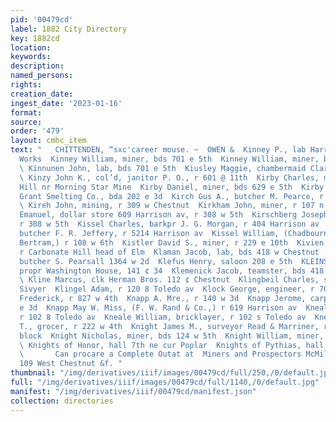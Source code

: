 ```yaml
---
pid: '00479cd'
label: 1882 City Directory
key: 1882cd
location: 
keywords: 
description: 
named_persons: 
rights: 
creation_date: 
ingest_date: '2023-01-16'
format: 
source: 
order: '479'
layout: cmhc_item
text: "   CHITTENDEN, “sxc'career mouse. ~  OWEN &  Kinney P., lab Harrison Reduction
  Works  Kinney William, miner, bds 701 e 5th  Kinney William, miner, bds 831 © 7th
  \ Kinnunen John, lab, bds 701 e 5th  Kiusley Maggie, chambermaid Clarendon Hotel
  \ Kinzy John K., col’d, janitor P. O., r 601 @ 11th  Kirby Charles, miner, r Carbonate
  Hill nr Morning Star Mine  Kirby Daniel, miner, bds 629 e 5th  Kirby Sohn, carpenter
  Grant Smelting Co., bda 202 e 3d  Kirch Gus A., butcher M. Pearce, r 325 w Chestnut
  \ Kireh John, mining, r 309 w Chestnut  Kirkham John, miner, r 107 n Toledo ay  Kirschberg
  Emanuel, dollar store 609 Harrison av, r 308 w 5th  Kirschberg Joseph, clk E. Kirschberg,
  r 308 w 5th  Kissel Charles, barkpr J. G. Morgan, r 404 Harrison av  Kissel Jacob,
  butcher F. R. Jeffery, r 5214 Harrison av  Kissel William, (Chadbourne, Kissel &
  Bertram,) r 108 w 6th  Kistler David S., miner, r 229 e 10th  Kivien Michael, lab,
  r Carbonate Hill head of Elm  Klaman Jacob, lab, bds 418 w Chestnut  Klenner Adolphus,
  butcher S. Pearsall 1364 w 2d  Klefus Henry, saloon 208 e 5th  KLEINSCHMIDT, PHILIP,
  propr Washington House, 141 ¢ 34  Klemenick Jacob, teamster, bds 418 w Chestnut
  \ Kline Marcus, clk Herman Bros. 112 ¢ Chestnut  Klingbeil Charles, shoemkr G. J.
  Sivyer  Klingel Adam, r 120 8 Toledo av  Klock George, engineer, r 708 e 9th  Klupfer
  Frederick, r 827 w 4th  Knapp A. Mre., r 140 w 3d  Knapp Jerome, carpenter, r 509
  e 3d  Knapp May W. Miss, (F. W. Rand & Co.,) r 619 Harrison av  Kneale Thomas, bricklayer,
  r 102 8 Toledo av  Kneale William, bricklayer, r 102 s Toledo av  Kneeland Henry
  T., grocer, r 222 w 4th  Knight James M., surveyor Read & Marriner, room 11, Howell
  block  Knight Nicholas, miner, bds 124 w 5th  Knight William, miner, r 503 w 6th
  \ Knights of Honor, hall 7th ne cur Poplar  Knights of Pythias, hall 112 e Chestnut
  \       Can procare a Complete Outat at  Miners and Prospectors McMillen Bros.,
  109 West Chestnut &f. "
thumbnail: "/img/derivatives/iiif/images/00479cd/full/250,/0/default.jpg"
full: "/img/derivatives/iiif/images/00479cd/full/1140,/0/default.jpg"
manifest: "/img/derivatives/iiif/00479cd/manifest.json"
collection: directories
---
```

